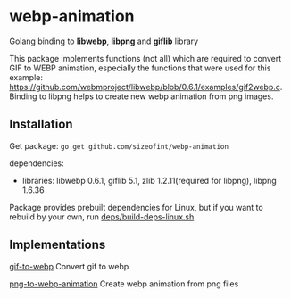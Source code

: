 
# webp-animation

Golang binding to **libwebp**, **libpng** and **giflib** library

This package implements functions (not all) which are required to convert GIF to WEBP animation, especially the functions that were used for this example: https://github.com/webmproject/libwebp/blob/0.6.1/examples/gif2webp.c.   
Binding to libpng helps to create new webp animation from png images.


## Installation

Get package: ```go get github.com/sizeofint/webp-animation```

dependencies:

- libraries: libwebp 0.6.1, giflib 5.1, zlib 1.2.11(required for libpng), libpng 1.6.36


Package provides prebuilt dependencies for Linux, but if you want to rebuild by your own, run [deps/build-deps-linux.sh](deps/build-deps-linux.sh)  
  


## Implementations

[gif-to-webp](https://github.com/sizeofint/gif-to-webp  "Golang convert gif to webp") Convert gif to webp 

[png-to-webp-animation](https://github.com/sizeofint/png-to-webp-animation  "Create webp animation from png files") Create webp animation from png files
